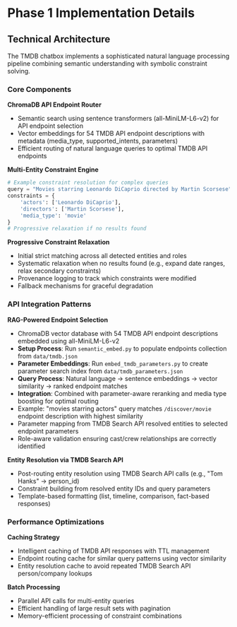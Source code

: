 # Phase 1 Implementation Details

## Technical Architecture

The TMDB chatbox implements a sophisticated natural language processing pipeline combining semantic understanding with symbolic constraint solving.

### Core Components

**ChromaDB API Endpoint Router**
- Semantic search using sentence transformers (all-MiniLM-L6-v2) for API endpoint selection
- Vector embeddings for 54 TMDB API endpoint descriptions with metadata (media_type, supported_intents, parameters)
- Efficient routing of natural language queries to optimal TMDB API endpoints

**Multi-Entity Constraint Engine**
```python
# Example constraint resolution for complex queries
query = "Movies starring Leonardo DiCaprio directed by Martin Scorsese"
constraints = {
    'actors': ['Leonardo DiCaprio'],
    'directors': ['Martin Scorsese'],
    'media_type': 'movie'
}
# Progressive relaxation if no results found
```

**Progressive Constraint Relaxation**
- Initial strict matching across all detected entities and roles
- Systematic relaxation when no results found (e.g., expand date ranges, relax secondary constraints)
- Provenance logging to track which constraints were modified
- Fallback mechanisms for graceful degradation

### API Integration Patterns

**RAG-Powered Endpoint Selection**
- ChromaDB vector database with 54 TMDB API endpoint descriptions embedded using all-MiniLM-L6-v2
- **Setup Process**: Run `semantic_embed.py` to populate endpoints collection from `data/tmdb.json`
- **Parameter Embeddings**: Run `embed_tmdb_parameters.py` to create parameter search index from `data/tmdb_parameters.json`
- **Query Process**: Natural language → sentence embeddings → vector similarity → ranked endpoint matches
- **Integration**: Combined with parameter-aware reranking and media type boosting for optimal routing
- Example: "movies starring actors" query matches `/discover/movie` endpoint description with highest similarity
- Parameter mapping from TMDB Search API resolved entities to selected endpoint parameters
- Role-aware validation ensuring cast/crew relationships are correctly identified

**Entity Resolution via TMDB Search API**
- Post-routing entity resolution using TMDB Search API calls (e.g., "Tom Hanks" → person_id)
- Constraint building from resolved entity IDs and query parameters
- Template-based formatting (list, timeline, comparison, fact-based responses)

### Performance Optimizations

**Caching Strategy**
- Intelligent caching of TMDB API responses with TTL management
- Endpoint routing cache for similar query patterns using vector similarity
- Entity resolution cache to avoid repeated TMDB Search API person/company lookups

**Batch Processing**
- Parallel API calls for multi-entity queries
- Efficient handling of large result sets with pagination
- Memory-efficient processing of constraint combinations